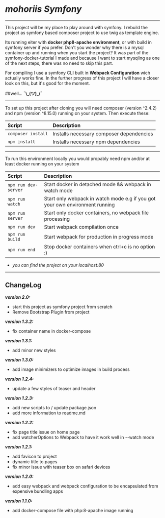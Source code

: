 # _mohoriis Symfony_
___

This project will be my place to play around with symfony.
I rebuild the project as symfony based composer project to use twig as template engine.

Its running eiter with **docker php8-apache environment**, or with build in symfony server if you prefer. Don't you
wonder why there is a mysql container up and running when you start the project? It was part of the
symfony-docker-tutorial I made and because I want to start mysqling as one of the next steps, there was no need to skip
this part.

For compiling I use a symfony CLI built in **Webpack Configuration** wich actually works fine. In the further progress
of this project I will have a closer look on this, but it's good for the moment.

##well... **¯\\\_(ツ)\_/¯**

___

To set up this project after cloning you will need composer (version ^2.4.2) and npm (version ^8.15.0) running on your
system. Then execute these:

|Script |Description|
| :--- | :--- |
|```composer install```|Installs necessary composer dependencies|
|```npm install```|Installs necessary npm dependencies|

---

To run this environment locally you would propably need npm and/or at least docker running on your system

|Script |Description|
| :--- | :--- |
|```npm run dev-server```|Start docker in detached mode && webpack in watch mode|
|```npm run watch```|Start only webpack in watch mode e.g if you got your own environment running|
|```npm run server```|Start only docker containers, no webpack file processing|
|```npm run dev```|Start webpack compilation once|
|```npm run build```|Start webpack for production in progress mode|
|```npm run end```|Stop docker containers when ctrl+c is no option :) |

- _you can find the project on your localhost:80_

---

## ChangeLog

_**version 2.0:**_

- start this project as symfony project from scratch
- Remove Bootstrap Plugin from project

_**version 1.3.2:**_

- fix container name in docker-compose

_**version 1.3.1:**_

- add minor new styles

_**version 1.3.0:**_

- add image minimizers to optimize images in build process

_**version 1.2.4:**_

- update a few styles of teaser and header

_**version 1.2.3:**_

- add new scripts to / update package.json
- add more information to readme.md

_**version 1.2.2:**_

- fix page title issue on home page
- add watcherOptions to Webpack to have it work well in --watch mode

_**version 1.2.1:**_

- add favicon to project
- dynamic title to pages
- fix minor issue with teaser box on safari devices

_**version 1.2.0:**_

- add easy webpack and webpack configuration to be encapsulated from expensive bundling apps

_**version 1.1.0:**_

- add docker-compose file with php:8-apache image running
